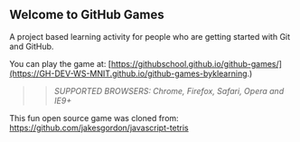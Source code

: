 ## Welcome to GitHub Games

A project based learning activity for people who are getting started with Git and GitHub.

You can play the game at: [https://githubschool.github.io/github-games/](https://GH-DEV-WS-MNIT.github.io/github-games-byklearning.)

>> _*SUPPORTED BROWSERS*: Chrome, Firefox, Safari, Opera and IE9+_

This fun open source game was cloned from: https://github.com/jakesgordon/javascript-tetris
